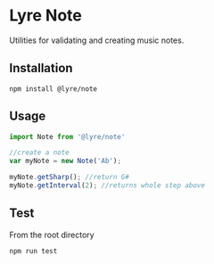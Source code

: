 # Lyre Note

Utilities for validating and creating music notes.

## Installation

`npm install @lyre/note`

## Usage

```javascript
import Note from '@lyre/note'

//create a note
var myNote = new Note('Ab');

myNote.getSharp(); //return G#
myNote.getInterval(2); //returns whole step above
```

## Test

From the root directory

`npm run test`